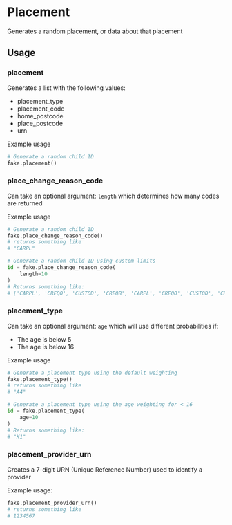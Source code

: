 # Placement
Generates a random placement, or data about that placement

## Usage
### placement
Generates a list with the following values:

* placement_type 
* placement_code 
* home_postcode 
* place_postcode 
* urn

Example usage
```python
# Generate a random child ID
fake.placement()
```

### place_change_reason_code

Can take an optional argument: `length` which determines
how many codes are returned

Example usage
```python
# Generate a random child ID
fake.place_change_reason_code()
# returns something like 
# "CARPL"

# Generate a random child ID using custom limits
id = fake.place_change_reason_code(
    length=10
)
# Returns something like: 
# ['CARPL', 'CREQO', 'CUSTOD', 'CREQB', 'CARPL', 'CREQO', 'CUSTOD', 'CREQB', 'CUSTOD', 'CREQO']
```

### placement_type

Can take an optional argument: `age` which will use different probabilities if:

* The age is below 5
* The age is below 16

Example usage
```python
# Generate a placement type using the default weighting
fake.placement_type()
# returns something like 
# "A4"

# Generate a placement type using the age weighting for < 16
id = fake.placement_type(
    age=10
)
# Returns something like: 
# "K1"
```

### placement_provider_urn

Creates a 7-digit URN (Unique Reference Number) used to identify a provider

Example usage:
```python
fake.placement_provider_urn()
# returns something like
# 1234567
```